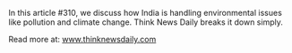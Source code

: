 In this article #310, we discuss how India is handling environmental issues like pollution and climate change. Think News Daily breaks it down simply.

Read more at: www.thinknewsdaily.com